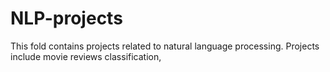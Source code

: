 # NLP-projects
This fold contains projects related to natural language processing. Projects include movie reviews classification, 
